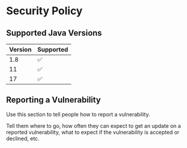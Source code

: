 # Security Policy

## Supported Java Versions

| Version | Supported          |
|---------| ------------------ |
| 1.8     | :white_check_mark: |
| 11      | :white_check_mark: |
| 17      | :white_check_mark: |

## Reporting a Vulnerability

Use this section to tell people how to report a vulnerability.

Tell them where to go, how often they can expect to get an update on a
reported vulnerability, what to expect if the vulnerability is accepted or
declined, etc.
